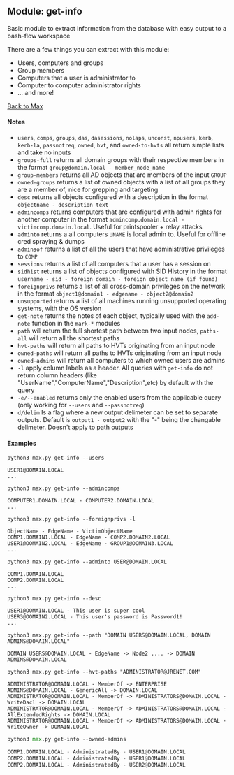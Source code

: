 ## Module: get-info

Basic module to extract information from the database with easy output to a bash-flow workspace

There are a few things you can extract with this module:
* Users, computers and groups
* Group members
* Computers that a user is administrator to
* Computer to computer administrator rights
* ... and more!

[Back to Max](https://github.com/knavesec/Max)


#### Notes

* `users`, `comps`, `groups`, `das`, `dasessions`, `nolaps`, `unconst`, `npusers`, `kerb`, `kerb-la`, `passnotreq`, `owned`, `hvt`, and `owned-to-hvts`  all return simple lists and take no inputs
* `groups-full` returns all domain groups with their respective members in the format `group@domain.local - member_node_name`
* `group-members` returns all AD objects that are members of the input `GROUP`
* `owned-groups` returns a list of owned objects with a list of all groups they are a member of, nice for grepping and targeting
* `desc` returns all objects configured with a description in the format `objectname - description text`
* `admincomps` returns computers that are configured with admin rights for another computer in the format `admincomp.domain.local - victimcomp.domain.local`. Useful for printspooler + relay attacks
* `adminto` returns a all computers `UNAME` is local admin to. Useful for offline cred spraying & dumps
* `adminsof` returns a list of all the users that have administrative privileges to `COMP`
* `sessions` returns a list of all computers that a user has a session on
* `sidhist` returns a list of objects configured with SID History in the format `username - sid - foreign domain - foreign object name (if found)`
* `foreignprivs` returns a list of all cross-domain privileges on the network in the format `object1@domain1 - edgename - object2@domain2`
* `unsupported` returns a list of all machines running unsupported operating systems, with the OS version
* `get-note` returns the notes of each object, typically used with the `add-note` function in the `mark-*` modules
* `path` will return the full shortest path between two input nodes, `paths-all` will return all the shortest paths
* `hvt-paths` will return all paths to HVTs originating from an input node
* `owned-paths` will return all paths to HVTs originating from an input node
* `owned-admins` will return all computers to which owned users are admins 
* `-l` apply column labels as a header. All queries with `get-info` do not return column headers (like "UserName","ComputerName","Description",etc) by default with the query
* `-e/--enabled` returns only the enabled users from the applicable query (only working for `--users` and `--passnotreq`)
* `d/delim` Is a flag where a new output delimeter can be set to separate outputs. Default is `output1 - output2` with the "-" being the changable delimeter. Doesn't apply to path outputs


#### Examples

```
python3 max.py get-info --users

USER1@DOMAIN.LOCAL
...
```

```
python3 max.py get-info --admincomps

COMPUTER1.DOMAIN.LOCAL - COMPUTER2.DOMAIN.LOCAL
...
```

```
python3 max.py get-info --foreignprivs -l

ObjectName - EdgeName - VictimObjectName
COMP1.DOMAIN1.LOCAL - EdgeName - COMP2.DOMAIN2.LOCAL
USER1@DOMAIN2.LOCAL - EdgeName - GROUP1@DOMAIN3.LOCAL
...
```

```
python3 max.py get-info --adminto USER@DOMAIN.LOCAL

COMP1.DOMAIN.LOCAL
COMP2.DOMAIN.LOCAL
...
```

```
python3 max.py get-info --desc

USER1@DOMAIN.LOCAL - This user is super cool
USER3@DOMAIN2.LOCAL - This user's password is Password1!
...
```

```
python3 max.py get-info --path "DOMAIN USERS@DOMAIN.LOCAL, DOMAIN ADMINS@DOMAIN.LOCAL"

DOMAIN USERS@DOMAIN.LOCAL - EdgeName -> Node2 .... -> DOMAIN ADMINS@DOMAIN.LOCAL
```

```
python3 max.py get-info --hvt-paths "ADMINISTRATOR@JRENET.COM"

ADMINISTRATOR@DOMAIN.LOCAL - MemberOf -> ENTERPRISE ADMINS@DOMAIN.LOCAL - GenericAll -> DOMAIN.LOCAL
ADMINISTRATOR@DOMAIN.LOCAL - MemberOf -> ADMINISTRATORS@DOMAIN.LOCAL - WriteDacl -> DOMAIN.LOCAL
ADMINISTRATOR@DOMAIN.LOCAL - MemberOf -> ADMINISTRATORS@DOMAIN.LOCAL - AllExtendedRights -> DOMAIN.LOCAL
ADMINISTRATOR@DOMAIN.LOCAL - MemberOf -> ADMINISTRATORS@DOMAIN.LOCAL - WriteOwner -> DOMAIN.LOCAL

```
```python
python3 max.py get-info --owned-admins

COMP1.DOMAIN.LOCAL - AdministratedBy - USER1@DOMAIN.LOCAL
COMP2.DOMAIN.LOCAL - AdministratedBy - USER1@DOMAIN.LOCAL
COMP2.DOMAIN.LOCAL - AdministratedBy - USER2@DOMAIN.LOCAL
```